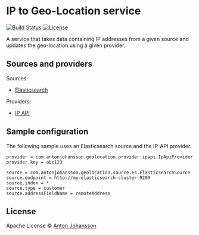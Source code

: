 # IP to Geo-Location service

[![Build Status](https://img.shields.io/travis/anton-johansson/ip-to-geolocation-service/master.svg)](https://travis-ci.org/anton-johansson/ip-to-geolocation-service)
[![License](https://img.shields.io/hexpm/l/plug.svg?maxAge=2592000)](https://raw.githubusercontent.com/anton-johansson/ip-to-geolocation-service/master/LICENSE)

A service that takes data containing IP addresses from a given source and updates the geo-location using a given provider.


## Sources and providers

Sources:
 * [Elasticsearch](https://www.elastic.co/products/elasticsearch)

Providers:
 * [IP API](http://ip-api.com)


## Sample configuration

The following sample uses an Elasticsearch source and the IP-API provider.

```
provider = com.antonjohansson.geolocation.provider.ipapi.IpApiProvider
provider.key = abc123

source = com.antonjohansson.geolocation.source.es.ElasticsearchSource
source.endpoint = http://my-elasticsearch-cluster:9200
source.index = *
source.type = customer
source.addressFieldName = remoteAddress
```


## License

Apache License © [Anton Johansson](https://github.com/anton-johansson)
